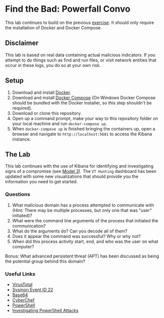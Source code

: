 # Find the Bad: Powerfall Convo
This lab continues to build on the previous [exercise](https://github.com/findthebad/model-3).  It should only require the installation of Docker and Docker Compose. 

## Disclaimer
This lab is based on real data containing actual malicious indicators.  If you attempt to do things such as find and run files, or visit network entities that occur in these logs, you do so at your own risk.

## Setup
1) Download and install [Docker](https://www.docker.com/get-started).
2) Download and install [Docker Compose](https://docs.docker.com/compose/install/) (On Windows Docker Compose should be bundled with the Docker installer, so this step shouldn't be required).
3) Download or clone this repository.
4) Open up a command prompt, make your way to this repository folder on your local machine and run `docker-compose up`.
5) When `docker-compose up` is finished bringing the containers up, open a browser and navigate to `http://localhost:5601` to access the Kibana instance.

## The Lab
This lab continues with the use of Kibana for identifying and investigating signs of a compromise (see [Model 3](https://github.com/findthebad/model-3)).  The `VT Hunting` dashboard has been updated with some new visualizations that should provide you the information you need to get started.

### Questions
1) What malicious domain has a process attempted to communicate with (Hint: There may be multiple processes, but only one that was "user" initiated)?
2) What were the command line arguments of the process that initiated the communication?
3) What do the arguments do? Can you decode all of them?
4) Does it appear the command was successful?  Why or why not?
5) When did this process activity start, end, and who was the user on what computer? 

Bonus:
What advanced persistent threat (APT) has been discussed as being the potential group behind this domain? 

### Useful Links
- [VirusTotal](https://www.virustotal.com/gui/home/upload)
- [Sysmon Event ID 22](https://docs.microsoft.com/en-us/sysinternals/downloads/sysmon#event-id-22-dnsevent-dns-query)
- [Base64](https://en.wikipedia.org/wiki/Base64)
- [CyberChef](https://github.com/gchq/cyberchef)
- [PowerShell](https://ss64.com/ps/powershell.html)
- [Investigating PowerShell Attacks](https://redcanary.com/blog/investigating-powershell-attacks/)
